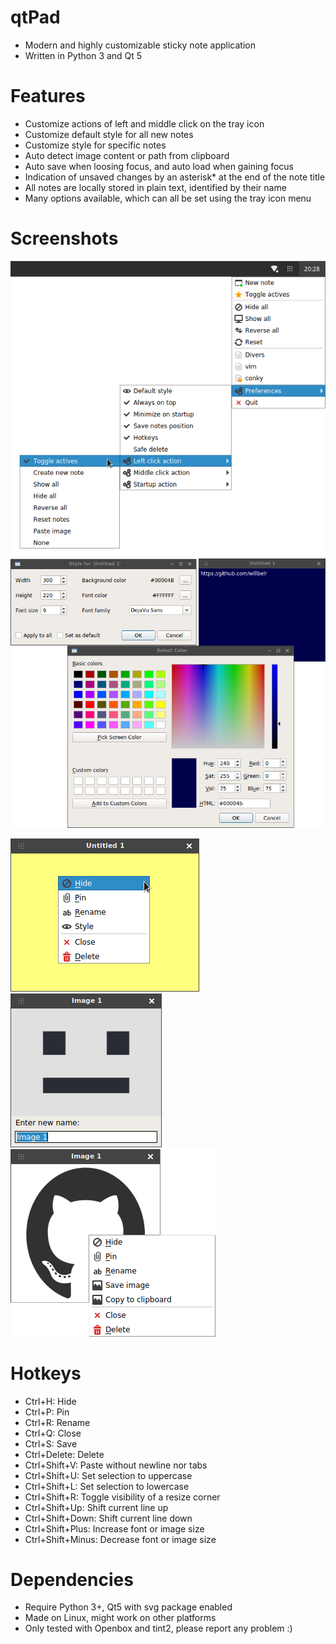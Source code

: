 # qtPad
- Modern and highly customizable sticky note application
- Written in Python 3 and Qt 5

# Features
- Customize actions of left and middle click on the tray icon
- Customize default style for all new notes
- Customize style for specific notes
- Auto detect image content or path from clipboard
- Auto save when loosing focus, and auto load when gaining focus
- Indication of unsaved changes by an asterisk* at the end of the note title 
- All notes are locally stored in plain text, identified by their name
- Many options available, which can all be set using the tray icon menu

# Screenshots
![alt tag](https://raw.githubusercontent.com/willbelr/qtpad/master/screenshots/mother.png)
![alt tag](https://raw.githubusercontent.com/willbelr/qtpad/master/screenshots/style.png)

![alt tag](https://raw.githubusercontent.com/willbelr/qtpad/master/screenshots/child.png)
![alt tag](https://raw.githubusercontent.com/willbelr/qtpad/master/screenshots/rename.png)
![alt tag](https://raw.githubusercontent.com/willbelr/qtpad/master/screenshots/image.png)

# Hotkeys
- Ctrl+H: Hide
- Ctrl+P: Pin
- Ctrl+R: Rename
- Ctrl+Q: Close
- Ctrl+S: Save
- Ctrl+Delete: Delete 
- Ctrl+Shift+V: Paste without newline nor tabs
- Ctrl+Shift+U: Set selection to uppercase
- Ctrl+Shift+L: Set selection to lowercase
- Ctrl+Shift+R: Toggle visibility of a resize corner
- Ctrl+Shift+Up: Shift current line up
- Ctrl+Shift+Down: Shift current line down
- Ctrl+Shift+Plus: Increase font or image size
- Ctrl+Shift+Minus: Decrease font or image size

# Dependencies
- Require Python 3+, Qt5 with svg package enabled 
- Made on Linux, might work on other platforms
- Only tested with Openbox and tint2, please report any problem :)
